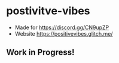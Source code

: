 # postivitve-vibes

- Made for https://discord.gg/CN9upZP
- Website https://positivevibes.glitch.me/

## **Work in Progress!**

